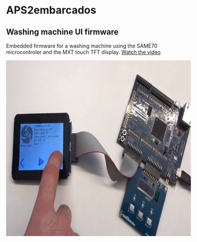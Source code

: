 # APS2embarcados

## Washing machine UI firmware

Embedded firmware for a washing machine using the SAME70 microcontroler and the MXT touch TFT display.
[Watch the video](https://youtu.be/N3PjdzhfRlk)


<img src="APS2- Foto.jpeg" width="640" height="480" />
